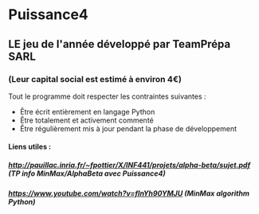 # Puissance4
## LE jeu de l'année développé par TeamPrépa SARL
### (Leur capital social est estimé à environ 4€)

Tout le programme doit respecter les contraintes suivantes :
- Être écrit entièrement en langage Python
- Être totalement et activement commenté
- Être régulièrement mis à jour pendant la phase de développement

#### Liens utiles :
##### http://pauillac.inria.fr/~fpottier/X/INF441/projets/alpha-beta/sujet.pdf (TP info MinMax/AlphaBeta avec Puissance4)
##### https://www.youtube.com/watch?v=fInYh90YMJU (MinMax algorithm Python)
  
